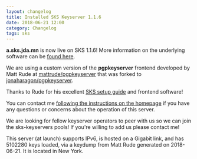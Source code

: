 ```yaml
---
layout: changelog
title: Installed SKS Keyserver 1.1.6
date: 2018-06-21 12:00
category: Changelog
tags: sks
---
```


**a.sks.jda.mn** is now live on SKS 1.1.6! More information on the underlying software can be [found here](https://lists.nongnu.org/archive/html/sks-devel/2016-08/msg00000.html).

We are using a custom version of the **pgpkeyserver** frontend developed by Matt Rude at [mattrude/pgpkeyserver](https://github.com/mattrude/pgpkeyserver) that was forked to [jonaharagon/pgpkeyserver](https://github.com/JonahAragon/pgpkeyserver).

Thanks to Rude for his excellent [SKS setup guide](https://keyserver.mattrude.com/guides/building-server/ubuntu-16/) and frontend software!

You can contact me [following the instructions on the homepage](/#contact) if you have any questions or concerns about the operation of this server.

We are looking for fellow keyserver operators to peer with us so we can join the sks-keyservers pools! If you're willing to add us please contact me!

This server (at launch) supports IPv6, is hosted on a Gigabit link, and has 5102280 keys loaded, via a keydump from Matt Rude generated on 2018-06-21. It is located in New York.
